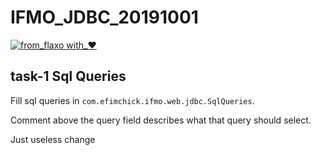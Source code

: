 # IFMO_JDBC_20191001
[![from_flaxo with_♥](https://img.shields.io/badge/from_flaxo-with_♥-blue.svg)](https://github.com/tcibinan/flaxo)

## task-1 Sql Queries
Fill sql queries in `com.efimchick.ifmo.web.jdbc.SqlQueries`.

Comment above the query field describes what that query should select. 

Just useless change
 
